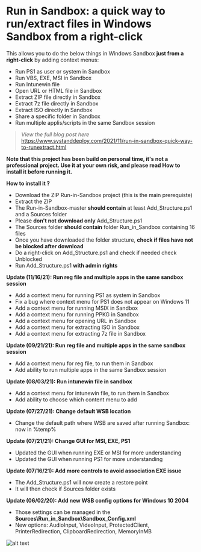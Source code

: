 # Run in Sandbox: a quick way to run/extract files in Windows Sandbox from a right-click
This allows you to do the below things in Windows Sandbox **just from a right-click** by adding context menus:
- Run PS1 as user or system in Sandbox
- Run VBS, EXE, MSI in Sandbox
- Run Intunewin file
- Open URL or HTML file in Sandbox
- Extract ZIP file directly in Sandbox
- Extract 7z file directly in Sandbox
- Extract ISO directly in Sandbox
- Share a specific folder in Sandbox
- Run multiple applis/scripts in the same Sandbox session

> *View the full blog post here*
https://www.systanddeploy.com/2021/11/run-in-sandbox-quick-way-to-runextract.html


**Note that this project has been build on personal time, it's not a professional project. Use it at your own risk, and please read How to install it before running it.**

**How to install it ?**
- Download the ZIP Run-in-Sandbox project (this is the main prerequiste)
- Extract the ZIP
- The Run-in-Sandbox-master **should contain** at least Add_Structure.ps1  and a Sources folder
- Please **don't not download only** Add_Structure.ps1
- The Sources folder **should contain** folder Run_in_Sandbox containing 16 files
- Once you have downloaded the folder structure, **check if files have not be blocked after download**
- Do a right-click on Add_Structure.ps1 and check if needed check Unblocked
- Run Add_Structure.ps1 **with admin rights**

**Update (11/16/21): Run reg file and multiple apps in the same sandbox session**
- Add a context menu for running PS1 as system in Sandbox
- Fix a bug where context menu for PS1 does not appear on Windows 11
- Add a context menu for running MSIX in Sandbox
- Add a context menu for running PPKG in Sandbox
- Add a context menu for opening URL in Sandbox
- Add a context menu for extracting ISO in Sandbox
- Add a context menu for extracting 7z file in Sandbox

**Update (09/21/21): Run reg file and multiple apps in the same sandbox session**
- Add a context menu for reg file, to run them in Sandbox
- Add ability to run multiple apps in the same Sandbox session

**Update (08/03/21): Run intunewin file in sandbox**
- Add a context menu for intunewin file, to run them in Sandbox
- Add ability to choose which content menu to add

**Update (07/27/21): Change default WSB location**
- Change the default path where WSB are saved after running Sandbox: now in %temp%

**Update (07/21/21): Change GUI for MSI, EXE, PS1**
- Updated the GUI when running EXE or MSI for more understanding
- Updated the GUI when running PS1 for more understanding

**Update (07/16/21): Add more controls to avoid association EXE issue**
- The Add_Structure.ps1 will now create a restore point
- It will then check if Sources folder exists

**Update (06/02/20): Add new WSB config options for Windows 10 2004**
- Those settings can be managed in the **Sources\Run_in_Sandbox\Sandbox_Config.xml**
- New options: AudioInput, VideoInput, ProtectedClient, PrinterRedirection, ClipboardRedirection, MemoryInMB



![alt text](https://github.com/damienvanrobaeys/Run-in-Sandbox/blob/master/ps1_system.gif)

